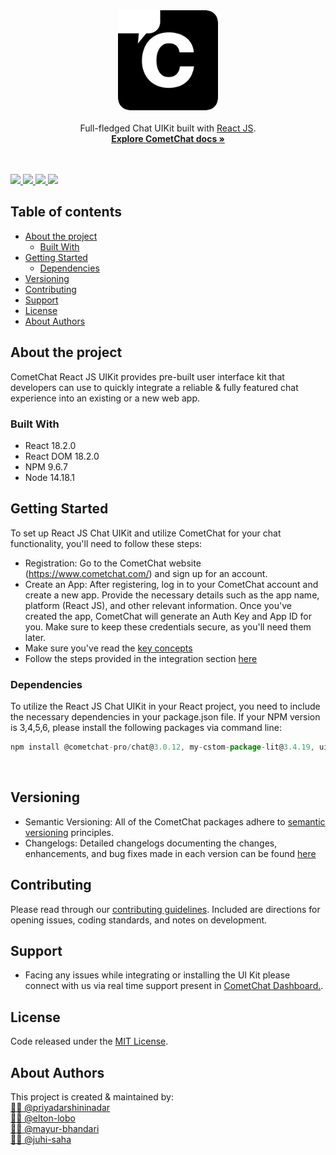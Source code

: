 <div align="center">
<img alt="CometChat" src="./Screenshots/logo.png" width="160" alt="CometChat" />
</div>
<br>
<div align="center">Full-fledged Chat UIKit built with <a href="https://react.dev/">React JS</a>. </div>
<div align="center">
  <a href="https://www.cometchat.com/docs/react-chat-ui-kit/overview"><strong>Explore CometChat docs »</strong></a> 
</div>
<br />
<br />
<p align="left">
  <a href="https://github.com/cometchat-pro/cometchat-pro-react-ui-kit/releases/" alt="Releases">
    <img src="https://img.shields.io/github/v/release/cometchat-pro/cometchat-pro-react-ui-kit" />
  </a>
  <a href="https://img.shields.io/github/languages/top/cometchat-pro/cometchat-pro-react-ui-kit">
    <img src="https://img.shields.io/github/languages/top/cometchat-pro/cometchat-pro-react-ui-kit" />
  </a>
  <a href="https://github.com/cometchat-pro/cometchat-pro-react-ui-kit/stargazers">
    <img src="https://img.shields.io/github/stars/cometchat-pro/cometchat-pro-react-ui-kit?style=social" />
  </a>
  <a href="https://twitter.com/CometChat">
    <img src="https://img.shields.io/twitter/follow/CometChat?label=CometChat&style=social" />
  </a>
</p>

## Table of contents
- [About the project](#about-the-project)
  - [Built With](#built-with)
- [Getting Started](#getting-started)
  - [Dependencies](#dependencies)
- [Versioning](#versioning)
- [Contributing](#contributing)
- [Support](#support)
- [License](#license)
- [About Authors](#about-authors)


## About the project
CometChat React JS UIKit provides pre-built user interface kit that developers can use to quickly integrate a reliable & fully featured chat experience into an existing or a new web app.<br />

### Built With
- React 18.2.0
- React DOM 18.2.0
- NPM 9.6.7
- Node 14.18.1

## Getting Started
To set up React JS Chat UIKit and utilize CometChat for your chat functionality, you'll need to follow these steps:
- Registration: Go to the CometChat website (https://www.cometchat.com/) and sign up for an account.
- Create an App: After registering, log in to your CometChat account and create a new app. Provide the necessary details such as the app name, platform (React JS), and other relevant information. Once you've created the app, CometChat will generate an Auth Key and App ID for you. Make sure to keep these credentials secure, as you'll need them later.
- Make sure you've read the [key concepts](https://www.cometchat.com/docs/react-chat-ui-kit/key-concepts)
- Follow the steps provided in the integration section [here](https://www.cometchat.com/docs/react-chat-ui-kit/overview#installing-the-react-chat-ui-kit)

### Dependencies
To utilize the React JS Chat UIKit in your React project, you need to include the necessary dependencies in your package.json file.
If your NPM version is 3,4,5,6, please install the following packages via command line:

```javascript
npm install @cometchat-pro/chat@3.0.12, my-cstom-package-lit@3.4.19, uikit-resources-lerna@3.4.35, uikit-utils-lerna@3.4.35
```
<br />

## Versioning
- Semantic Versioning: All of the CometChat packages adhere to [semantic versioning](https://semver.org/) principles.
- Changelogs: Detailed changelogs documenting the changes, enhancements, and bug fixes made in each version can be found [here](https://github.com/cometchat-pro/cometchat-pro-react-ui-kit/tags)

## Contributing
Please read through our [contributing guidelines](./CONTRIBUTING.md). Included are directions for opening issues, coding standards, and notes on development.

## Support
- Facing any issues while integrating or installing the UI Kit please connect with us via real time support present in <a href="https://app.cometchat.com/signup"> CometChat Dashboard.</a>.

## License
Code released under the [MIT License](./LICENSE).


## About Authors 

This project is created & maintained by: <br/>
[👨‍💻 @priyadarshininadar](https://github.com/priyadarshininadar) <br>
[👨‍💻 @elton-lobo](https://github.com/Elton-Lobo) <br>
[👨‍💻 @mayur-bhandari](https://github.com/mayur-bhandari) <br>
[👨‍💻 @juhi-saha](https://github.com/juhi-saha)



